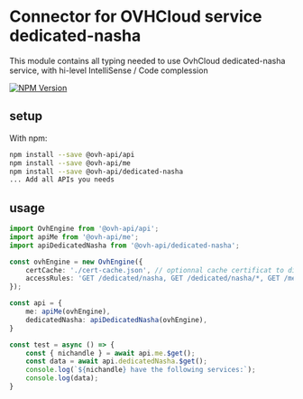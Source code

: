# Connector for OVHCloud service dedicated-nasha

This module contains all typing needed to use OvhCloud dedicated-nasha service, with hi-level IntelliSense / Code complession

[![NPM Version](https://img.shields.io/npm/v/@ovh-api/dedicated-nasha.svg?style=flat)](https://www.npmjs.org/package/@ovh-api/dedicated-nasha)

## setup

With npm:
````bash
npm install --save @ovh-api/api
npm install --save @ovh-api/me
npm install --save @ovh-api/dedicated-nasha
... Add all APIs you needs
````

## usage

````typescript
import OvhEngine from '@ovh-api/api';
import apiMe from '@ovh-api/me';
import apiDedicatedNasha from '@ovh-api/dedicated-nasha';

const ovhEngine = new OvhEngine({ 
    certCache: './cert-cache.json', // optionnal cache certificat to disk
    accessRules: 'GET /dedicated/nasha, GET /dedicated/nasha/*, GET /me', // optionnal limit the requested privileges.
});

const api = {
    me: apiMe(ovhEngine),
    dedicatedNasha: apiDedicatedNasha(ovhEngine),
}

const test = async () => {
    const { nichandle } = await api.me.$get();
    const data = await api.dedicatedNasha.$get();
    console.log(`${nichandle} have the following services:`);
    console.log(data);
}

````
